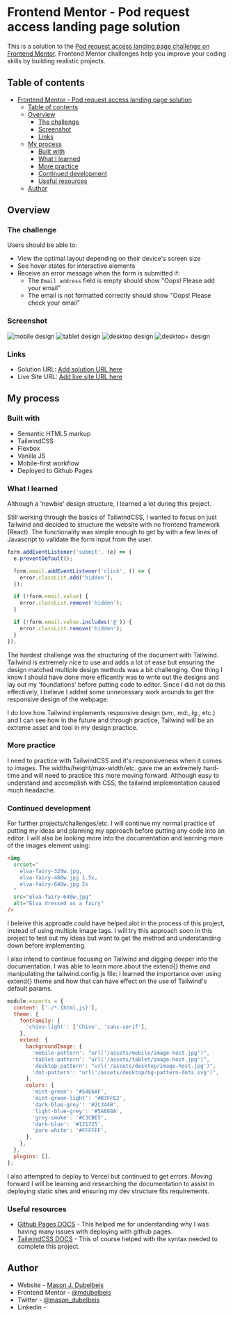 # Frontend Mentor - Pod request access landing page solution

This is a solution to the [Pod request access landing page challenge on Frontend Mentor](https://www.frontendmentor.io/challenges/pod-request-access-landing-page-eyTmdkLSG). Frontend Mentor challenges help you improve your coding skills by building realistic projects.

## Table of contents

- [Frontend Mentor - Pod request access landing page solution](#frontend-mentor---pod-request-access-landing-page-solution)
  - [Table of contents](#table-of-contents)
  - [Overview](#overview)
    - [The challenge](#the-challenge)
    - [Screenshot](#screenshot)
    - [Links](#links)
  - [My process](#my-process)
    - [Built with](#built-with)
    - [What I learned](#what-i-learned)
    - [More practice](#more-practice)
    - [Continued development](#continued-development)
    - [Useful resources](#useful-resources)
  - [Author](#author)

## Overview

### The challenge

Users should be able to:

- View the optimal layout depending on their device's screen size
- See hover states for interactive elements
- Receive an error message when the form is submitted if:
  - The `Email address` field is empty should show "Oops! Please add your email"
  - The email is not formatted correctly should show "Oops! Please check your email"

### Screenshot

![mobile design](./assets/screenshots/mobile.png)
![tablet design](./assets/screenshots/tablet.png)
![desktop design](./assets/screenshots/desktop.png)
![desktop+ design](./assets/screenshots/desktop2.png)

### Links

- Solution URL: [Add solution URL here](https://your-solution-url.com)
- Live Site URL: [Add live site URL here](https://your-live-site-url.com)

## My process

### Built with

- Semantic HTML5 markup
- TailwindCSS
- Flexbox
- Vanilla JS
- Mobile-first workflow
- Deployed to Github Pages

### What I learned

Although a 'newbie' design structure, I learned a lot during this project.

Still working through the basics of TailwindCSS, I wanted to focus on just Tailwind and decided to structure the website with no frontend framework (React). The functionality was simple enough to get by with a few lines of Javascript to validate the form input from the user.

```js
form.addEventListener('submit', (e) => {
  e.preventDefault();

  form.email.addEventListener('click', () => {
    error.classList.add('hidden');
  });

  if (!form.email.value) {
    error.classList.remove('hidden');
  }

  if (!form.email.value.includes('@')) {
    error.classList.remove('hidden');
  }
});
```

The hardest challenge was the structuring of the document with Tailwind. Tailwind is extremely nice to use and adds a lot of ease but ensuring the design matched multiple design methods was a bit challenging. One thing I know I should have done more efficently was to write out the designs and lay out my 'foundations' before putting code to editor. Since I did not do this effectively, I believe I added some unnecessary work arounds to get the responsive design of the webpage.

I do love how Tailwind implements responsive design (sm:, md:, lg:, etc.) and I can see how in the future and through practice, Tailwind will be an extreme asset and tool in my design practice.

### More practice

I need to practice with TailwindCSS and it's responsiveness when it comes to images. The widths/height/max-width/etc. gave me an extremely hard-time and will need to practice this more moving forward. Although easy to understand and accomplish with CSS, the tailwind implementation caused much headache.

### Continued development

For further projects/challenges/etc. I will continue my normal practice of putting my ideas and planning my approach before putting any code into an editor. I will also be looking more into the documentation and learning more of the images element using:

```html
<img
  srcset="
    elva-fairy-320w.jpg,
    elva-fairy-480w.jpg 1.5x,
    elva-fairy-640w.jpg 2x
  "
  src="elva-fairy-640w.jpg"
  alt="Elva dressed as a fairy"
/>
```

I beleive this approade could have helped alot in the process of this project, instead of using multiple image tags. I will try this approach soon in this project to test out my ideas but want to get the method and understanding down before implementing.

I also intend to continue focusing on Tailwind and digging deeper into the documentation. I was able to learn more about the extend{} theme and manipulating the tailwind.config.js file: I learned the importance over using extend{} theme and how that can have effect on the use of Tailwind's default params.

```js
module.exports = {
  content: ['./*.{html,js}'],
  theme: {
    fontFamily: {
      'chivo-light': ['Chivo', 'sans-serif'],
    },
    extend: {
      backgroundImage: {
        'mobile-pattern': "url('/assets/mobile/image-host.jpg')",
        'tablet-pattern': "url('/assets/tablet/image-host.jpg')",
        'desktop-pattern': "url('/assets/desktop/image-host.jpg')",
        'dot-pattern': "url('/assets/desktop/bg-pattern-dots.svg')",
      },
      colors: {
        'mint-green': '#54E6AF',
        'mint-green-light': '#B3FFE2',
        'dark-blue-grey': '#2C344B',
        'light-blue-grey': '#5A668A',
        'grey-smoke': '#C3CBE5',
        'dark-blue': '#121725',
        'pure-white': '#FFFFFF',
      },
    },
  },
  plugins: [],
};
```

I also attempted to deploy to Vercel but continued to get errors. Moving forward I will be learning and researching the documentation to assist in deploying static sites and ensuring my dev structure fits requirements.

### Useful resources

- [Github Pages DOCS](https://docs.github.com/en/pages/getting-started-with-github-pages/creating-a-github-pages-site) - This helped me for understanding why I was having many issues with deploying with github pages.
- [TailwindCSS DOCS](https://tailwindcss.com/docs/installation) - This of course helped with the syntax needed to complete this project.

## Author

- Website - [Mason J. Dubelbeis](Soon!)
- Frontend Mentor - [@mdubelbeis](https://www.frontendmentor.io/profile/mdubelbeis)
- Twitter - [@mason_dubelbeis](https://twitter.com/mason_dubelbeis)
- Linkedin - [](https://www.linkedin.com/in/mason-dub/)
